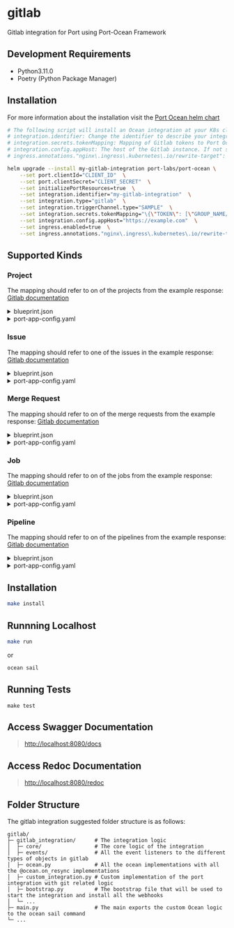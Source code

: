 # gitlab

Gitlab integration for Port using Port-Ocean Framework

## Development Requirements

- Python3.11.0
- Poetry (Python Package Manager)

## Installation
For more information about the installation visit the [Port Ocean helm chart](https://github.com/port-labs/helm-charts/tree/main/charts/port-ocean)

```bash
# The following script will install an Ocean integration at your K8s cluster using helm
# integration.identifier: Change the identifier to describe your integration
# integration.secrets.tokenMapping: Mapping of Gitlab tokens to Port Ocean tokens. example: {"THE_GROUP_TOKEN":["getport-labs/**", "GROUP/PROJECT PATTERN TO RUN FOR"]}
# integration.config.appHost: The host of the Gitlab instance. If not specified, the default will be https://gitlab.com.
# ingress.annotations."nginx\.ingress\.kubernetes\.io/rewrite-target": Change the annotation value and key to match your ingress controller

helm upgrade --install my-gitlab-integration port-labs/port-ocean \
	--set port.clientId="CLIENT_ID"  \
	--set port.clientSecret="CLIENT_SECRET"  \
	--set initializePortResources=true  \
	--set integration.identifier="my-gitlab-integration"  \
	--set integration.type="gitlab"  \
	--set integration.triggerChannel.type="SAMPLE"  \
	--set integration.secrets.tokenMapping="\{\"TOKEN\": [\"GROUP_NAME/**\"]\}"  \
	--set integration.config.appHost="https://example.com"  \
	--set ingress.enabled=true  \
	--set ingress.annotations."nginx\.ingress\.kubernetes\.io/rewrite-target"= / 
```

## Supported Kinds
### Project 

The mapping should refer to on of the projects from the example response: [Gitlab documentation](https://docs.gitlab.com/ee/api/groups.html#list-a-groups-projects)

<details>
<summary>blueprint.json</summary>

```json
{
  "identifier": "microservice",
  "title": "Microservice",
  "icon": "Service",
  "schema": {
    "properties": {
      "url": {
        "title": "URL",
        "format": "url",
        "type": "string"
      },
      "description": {
        "title": "Description",
        "type": "string"
      },
      "namespace": {
        "title": "Namespace",
        "type": "string"
      },
      "full_path": {
        "title": "Full Path",
        "type": "string"
      }
    }
  }
}
```
</details>
<details>
  <summary>port-app-config.yaml</summary>

```yaml
resources:
  - kind: project
    selector:
      query: 'true'
    port:
    entity:
      mappings:
        identifier: .namespace.full_path | gsub("/";"-")
        title: .name
        blueprint: '"microservice"'
        properties:
          url: .web_link
          description: .description
          namespace: .namespace.name
          full_path: .namespace.full_path | split("/") | .[:-1] | join("/")
```
</details>

### Issue 

The mapping should refer to one of the issues in the example response: [Gitlab documentation](https://docs.gitlab.com/ee/api/issues.html#list-project-issues)

<details>
<summary>blueprint.json</summary>

```json
{
    "identifier": "issue",
    "title": "Issue",
    "icon": "GitLab",
    "schema": {
      "properties": {
        "link": {
          "title": "Link",
          "type": "string",
          "format": "url"
        },
        "description": {
          "title": "Description",
          "type": "string",
          "format": "markdown"
        },
        "createdAt": {
          "title": "Created At",
          "type": "string",
          "format": "date-time"
        },
        "closedAt": {
          "title": "Closed At",
          "type": "string",
          "format": "date-time"
        },
        "updatedAt": {
          "title": "Updated At",
          "type": "string",
          "format": "date-time"
        },
        "creator": {
          "title": "Creator",
          "type": "string"
        },
        "status": {
          "title": "Status",
          "type": "string",
          "enum": [
            "opened",
            "closed"
          ],
          "enumColors": {
            "opened": "green",
            "closed": "purple"
          }
        },
        "labels": {
          "title": "Labels",
          "type": "array",
          "items": {
            "type": "string"
          }
        }
      }
    }
  }
```
</details>
<details>
  <summary>port-app-config.yaml</summary>

```yaml
resources:
  - kind: issue
    selector:
      query: 'true'
    port:
      entity:
        mappings:
          identifier: .id | tostring
          title: .title
          blueprint: '"issue"'
          properties:
            creator: .author.name
            status: .state
            createdAt: .created_at
            closedAt: .closed_at
            updatedAt: .updated_at
            description: .description
            link: .web_url
            labels: '[.labels[]]'
```
</details>

### Merge Request 

The mapping should refer to on of the merge requests from the example response: [Gitlab documentation](https://docs.gitlab.com/ee/api/merge_requests.html#list-project-merge-requests)

<details>
<summary>blueprint.json</summary>

```json
{
  "identifier": "mergeRequest",
  "title": "Merge Request",
  "icon": "GitVersion",
  "schema": {
    "properties": {
      "creator": {
        "title": "Creator",
        "type": "string"
      },
      "status": {
        "title": "Status",
        "type": "string",
        "enum": [
          "opened",
          "closed",
          "merged",
          "locked"
        ],
        "enumColors": {
          "opened": "yellow",
          "closed": "red",
          "merged": "green",
          "locked": "blue"
        }
      },
      "createdAt": {
        "title": "Create At",
        "type": "string",
        "format": "date-time"
      },
      "updatedAt": {
        "title": "Updated At",
        "type": "string",
        "format": "date-time"
      },
      "description": {
        "title": "Description",
        "type": "string",
        "format": "markdown"
      },
      "link": {
        "title": "Link",
        "format": "url",
        "type": "string"
      }
    }
  }
}
```
</details>
<details>
  <summary>port-app-config.yaml</summary>

```yaml
resources:
  - kind: mergeRequest
    selector:
      query: 'true'
    port:
      entity:
        mappings:
          identifier: .id | tostring
          title: .title
          blueprint: '"mergeRequest"'
          properties:
            creator: .author.name
            status: .build_status
            stage: .build_stage
            createdAt: .created_at
            startedAt: .started_at
            finishedAt: .finished_at
            description: .description
            link: .web_url
```
</details>

### Job 

The mapping should refer to on of the jobs from the example response: [Gitlab documentation](https://docs.gitlab.com/ee/api/jobs.html#list-project-jobs)

<details>
<summary>blueprint.json</summary>

```json
{
  "identifier": "job",
  "title": "Job",
  "icon": "GitLab",
  "schema": {
    "properties": {
      "createdAt": {
        "title": "Created At",
        "type": "string",
        "format": "date-time"
      },
      "startedAt": {
        "title": "Started At",
        "type": "string",
        "format": "date-time"
      },
      "finishedAt": {
        "title": "Finished At",
        "type": "string",
        "format": "date-time"
      },
      "creator": {
        "title": "Creator",
        "type": "string"
      },
      "stage": {
        "title": "Stage",
        "type": "string"
      },
      "status": {
        "title": "Status",
        "type": "string",
        "enum": [
          "failed",
          "warning",
          "pending",
          "running",
          "manual",
          "scheduled",
          "canceled",
          "success",
          "skipped",
          "created"
        ],
        "enumColors": {
          "failed": "red",
          "warning": "red",
          "pending": "yellow",
          "running": "yellow",
          "manual": "blue",
          "scheduled": "blue",
          "canceled": "red",
          "success": "green",
          "skipped": "red",
          "created": "yellow"
        }
      }
    }
  }
}
```
</details>
<details>
  <summary>port-app-config.yaml</summary>

```yaml
resources:
  - kind: job
    selector:
      query: 'true'
    port:
      entity:
        mappings:
          identifier: .id | tostring
          title: .name
          blueprint: '"job"'
          properties:
            createdAt: .created_at
            startedAt: .started_at
            finishedAt: .finished_at
            creator: .user.name
            stage: .stage
            status: .state
            link: .web_url
```
</details>

### Pipeline 

The mapping should refer to on of the pipelines from the example response: [Gitlab documentation](https://docs.gitlab.com/ee/api/pipelines.html#list-project-pipelines)

<details>
<summary>blueprint.json</summary>

```json
{
  "identifier": "pipeline",
  "title": "Pipeline",
  "icon": "GitLab",
  "schema": {
    "properties": {
      "createdAt": {
        "title": "Created At",
        "type": "string",
        "format": "date-time"
      },
      "updatedAt": {
        "title": "Updated At",
        "type": "string",
        "format": "date-time"
      },
      "status": {
        "title": "Status",
        "type": "string",
        "enum": [
          "created",
          "waiting_for_resource",
          "preparing",
          "pending",
          "running",
          "success",
          "failed",
          "canceled",
          "skipped",
          "manual",
          "scheduled"
        ],
        "enumColors": {
          "created": "yellow",
          "waiting_for_resource": "yellow",
          "preparing": "yellow",
          "pending": "yellow",
          "running": "yellow",
          "success": "green",
          "failed": "red",
          "canceled": "red",
          "skipped": "red",
          "manual": "blue",
          "scheduled": "blue"
        }
      },
      "stages": {
        "title": "Stages",
        "type": "array",
        "items": {
          "type": "string"
        }
      },
      "link": {
        "title": "Link",
        "type": "string",
        "format": "url"
      }
    }
  }
}
```
</details>
<details>
  <summary>port-app-config.yaml</summary>

```yaml
resources:
  - kind: pipeline
    selector:
      query: 'true'
    port:
      entity:
        mappings:
          identifier: .id | tostring
          title: .name
          blueprint: '"pipeline"'
          properties:
            createdAt: .created_at
            updatedAt: .updated_at
            status: .status
            link: .web_url
```
</details>


## Installation

```sh
make install
```

## Runnning Localhost
```sh
make run
```
or
```sh
ocean sail
```

## Running Tests

`make test`

## Access Swagger Documentation

> <http://localhost:8080/docs>

## Access Redoc Documentation

> <http://localhost:8080/redoc>


## Folder Structure
The gitlab integration suggested folder structure is as follows:

```
gitlab/
├─ gitlab_integration/      # The integration logic
│  ├─ core/                 # The core logic of the integration
│  ├─ events/               # All the event listeners to the different types of objects in gitlab
│  ├─ ocean.py              # All the ocean implementations with all the @ocean.on_resync implementations
│  ├─ custom_integration.py # Custom implementation of the port integration with git related logic
│  ├─ bootstrap.py          # The bootstrap file that will be used to start the integration and install all the webhooks
│  └─ ...
├─ main.py                  # The main exports the custom Ocean logic to the ocean sail command
└─ ...
```
